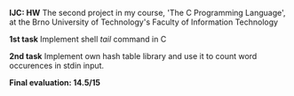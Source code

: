 **IJC: HW**
The second project in my course, 'The C Programming Language', at the Brno University of Technology's Faculty of Information Technology

**1st task**
Implement shell *tail* command in C

**2nd task** 
Implement own hash table library and use it to count word occurences in stdin input.

**Final evaluation: 14.5/15**